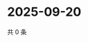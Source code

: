 # 2025-09-20

共 0 条

<!-- BEGIN ZHIHUQUESTIONS -->
<!-- 最后更新时间 Sat Sep 20 2025 22:09:03 GMT+0800 (China Standard Time) -->

<!-- END ZHIHUQUESTIONS -->
